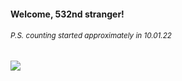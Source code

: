 #### Welcome, 532nd stranger!

###### <sup>P.S. counting started approximately in 10.01.22</sup>

<img src="https://kraftwerk28.pp.ua/vcnt.png"></img>
